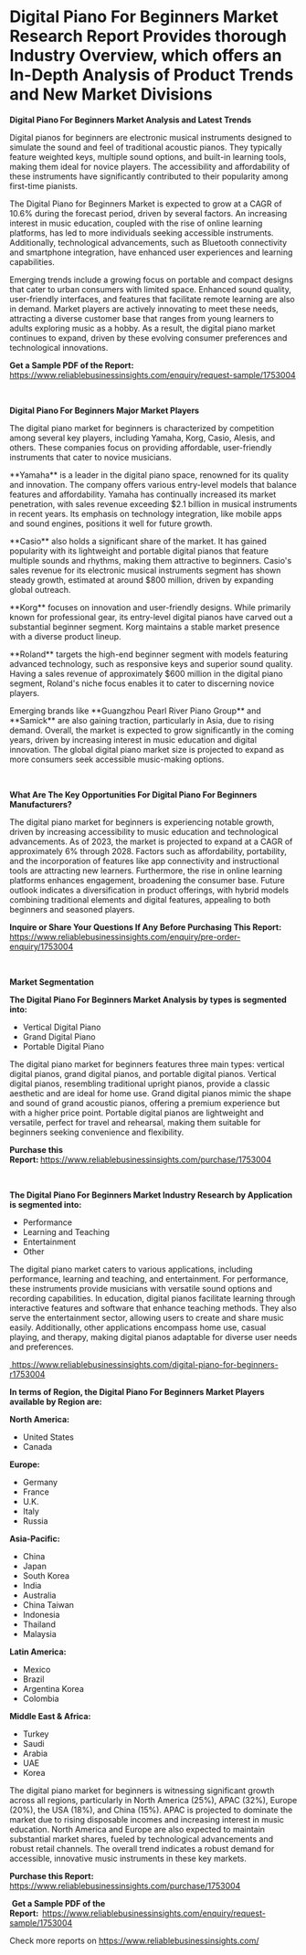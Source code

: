 <p><h1>Digital Piano For Beginners Market Research Report Provides thorough Industry Overview, which offers an In-Depth Analysis of Product Trends and New Market Divisions</h1></p><p><strong>Digital Piano For Beginners Market Analysis and Latest Trends</strong></p>
<p><p>Digital pianos for beginners are electronic musical instruments designed to simulate the sound and feel of traditional acoustic pianos. They typically feature weighted keys, multiple sound options, and built-in learning tools, making them ideal for novice players. The accessibility and affordability of these instruments have significantly contributed to their popularity among first-time pianists.</p><p>The Digital Piano for Beginners Market is expected to grow at a CAGR of 10.6% during the forecast period, driven by several factors. An increasing interest in music education, coupled with the rise of online learning platforms, has led to more individuals seeking accessible instruments. Additionally, technological advancements, such as Bluetooth connectivity and smartphone integration, have enhanced user experiences and learning capabilities.</p><p>Emerging trends include a growing focus on portable and compact designs that cater to urban consumers with limited space. Enhanced sound quality, user-friendly interfaces, and features that facilitate remote learning are also in demand. Market players are actively innovating to meet these needs, attracting a diverse customer base that ranges from young learners to adults exploring music as a hobby. As a result, the digital piano market continues to expand, driven by these evolving consumer preferences and technological innovations.</p></p>
<p><strong>Get a Sample PDF of the Report:&nbsp;</strong> <a href="https://www.reliablebusinessinsights.com/enquiry/request-sample/1753004?utm_campaign=3106&utm_medium=2&utm_source=Github&utm_content=ia&utm_term=05042025&utm_id=digital-piano-for-beginners">https://www.reliablebusinessinsights.com/enquiry/request-sample/1753004</a></p>
<p>&nbsp;</p>
<p><strong>Digital Piano For Beginners Major Market Players</strong></p>
<p><p>The digital piano market for beginners is characterized by competition among several key players, including Yamaha, Korg, Casio, Alesis, and others. These companies focus on providing affordable, user-friendly instruments that cater to novice musicians.</p><p>**Yamaha** is a leader in the digital piano space, renowned for its quality and innovation. The company offers various entry-level models that balance features and affordability. Yamaha has continually increased its market penetration, with sales revenue exceeding $2.1 billion in musical instruments in recent years. Its emphasis on technology integration, like mobile apps and sound engines, positions it well for future growth.</p><p>**Casio** also holds a significant share of the market. It has gained popularity with its lightweight and portable digital pianos that feature multiple sounds and rhythms, making them attractive to beginners. Casio's sales revenue for its electronic musical instruments segment has shown steady growth, estimated at around $800 million, driven by expanding global outreach.</p><p>**Korg** focuses on innovation and user-friendly designs. While primarily known for professional gear, its entry-level digital pianos have carved out a substantial beginner segment. Korg maintains a stable market presence with a diverse product lineup.</p><p>**Roland** targets the high-end beginner segment with models featuring advanced technology, such as responsive keys and superior sound quality. Having a sales revenue of approximately $600 million in the digital piano segment, Roland's niche focus enables it to cater to discerning novice players.</p><p>Emerging brands like **Guangzhou Pearl River Piano Group** and **Samick** are also gaining traction, particularly in Asia, due to rising demand. Overall, the market is expected to grow significantly in the coming years, driven by increasing interest in music education and digital innovation. The global digital piano market size is projected to expand as more consumers seek accessible music-making options.</p></p>
<p>&nbsp;</p>
<p><strong>What Are The Key Opportunities For Digital Piano For Beginners Manufacturers?</strong></p>
<p><p>The digital piano market for beginners is experiencing notable growth, driven by increasing accessibility to music education and technological advancements. As of 2023, the market is projected to expand at a CAGR of approximately 6% through 2028. Factors such as affordability, portability, and the incorporation of features like app connectivity and instructional tools are attracting new learners. Furthermore, the rise in online learning platforms enhances engagement, broadening the consumer base. Future outlook indicates a diversification in product offerings, with hybrid models combining traditional elements and digital features, appealing to both beginners and seasoned players.</p></p>
<p><strong>Inquire or Share Your Questions If Any Before Purchasing This Report:</strong> <a href="https://www.reliablebusinessinsights.com/enquiry/pre-order-enquiry/1753004?utm_campaign=3106&utm_medium=2&utm_source=Github&utm_content=ia&utm_term=05042025&utm_id=digital-piano-for-beginners">https://www.reliablebusinessinsights.com/enquiry/pre-order-enquiry/1753004</a></p>
<p>&nbsp;</p>
<p><strong>Market Segmentation</strong></p>
<p><strong>The Digital Piano For Beginners Market Analysis by types is segmented into:</strong></p>
<p><ul><li>Vertical Digital Piano</li><li>Grand Digital Piano</li><li>Portable Digital Piano</li></ul></p>
<p><p>The digital piano market for beginners features three main types: vertical digital pianos, grand digital pianos, and portable digital pianos. Vertical digital pianos, resembling traditional upright pianos, provide a classic aesthetic and are ideal for home use. Grand digital pianos mimic the shape and sound of grand acoustic pianos, offering a premium experience but with a higher price point. Portable digital pianos are lightweight and versatile, perfect for travel and rehearsal, making them suitable for beginners seeking convenience and flexibility.</p></p>
<p><strong>Purchase this Report:&nbsp;</strong><a href="https://www.reliablebusinessinsights.com/purchase/1753004?utm_campaign=3106&utm_medium=2&utm_source=Github&utm_content=ia&utm_term=05042025&utm_id=digital-piano-for-beginners">https://www.reliablebusinessinsights.com/purchase/1753004</a></p>
<p>&nbsp;</p>
<p><strong>The Digital Piano For Beginners Market Industry Research by Application is segmented into:</strong></p>
<p><ul><li>Performance</li><li>Learning and Teaching</li><li>Entertainment</li><li>Other</li></ul></p>
<p><p>The digital piano market caters to various applications, including performance, learning and teaching, and entertainment. For performance, these instruments provide musicians with versatile sound options and recording capabilities. In education, digital pianos facilitate learning through interactive features and software that enhance teaching methods. They also serve the entertainment sector, allowing users to create and share music easily. Additionally, other applications encompass home use, casual playing, and therapy, making digital pianos adaptable for diverse user needs and preferences.</p></p>
<p><a href="https://www.reliablebusinessinsights.com/digital-piano-for-beginners-r1753004?utm_campaign=3106&utm_medium=2&utm_source=Github&utm_content=ia&utm_term=05042025&utm_id=digital-piano-for-beginners">&nbsp;https://www.reliablebusinessinsights.com/digital-piano-for-beginners-r1753004</a></p>
<p><strong>In terms of Region, the Digital Piano For Beginners Market Players available by Region are:</strong></p>
<p>
    <p> <strong> North America: </strong>
        <ul>
            <li>United States</li>
            <li>Canada</li>
        </ul>
        </p> 
    <p> <strong> Europe: </strong>
        <ul>
            <li>Germany</li>
            <li>France</li>
            <li>U.K.</li>
            <li>Italy</li>
            <li>Russia</li>
        </ul>
        </p> 
    <p> <strong> Asia-Pacific: </strong>
        <ul>
            <li>China</li>
            <li>Japan</li>
            <li>South Korea</li>
            <li>India</li>
            <li>Australia</li>
            <li>China Taiwan</li>
            <li>Indonesia</li>
            <li>Thailand</li>
            <li>Malaysia</li>
        </ul>
        </p> 
    <p> <strong> Latin America: </strong>
        <ul>
            <li>Mexico</li>
            <li>Brazil</li>
            <li>Argentina Korea</li>
            <li>Colombia</li>
        </ul>
        </p> 
    <p> <strong> Middle East & Africa: </strong>
        <ul>
            <li>Turkey</li>
            <li>Saudi</li>
            <li>Arabia</li>
            <li>UAE</li>
            <li>Korea</li>
        </ul>
    </p>
    </p>
<p><p>The digital piano market for beginners is witnessing significant growth across all regions, particularly in North America (25%), APAC (32%), Europe (20%), the USA (18%), and China (15%). APAC is projected to dominate the market due to rising disposable incomes and increasing interest in music education. North America and Europe are also expected to maintain substantial market shares, fueled by technological advancements and robust retail channels. The overall trend indicates a robust demand for accessible, innovative music instruments in these key markets.</p></p>
<p><strong>Purchase this Report: </strong><a href="https://www.reliablebusinessinsights.com/purchase/1753004?utm_campaign=3106&utm_medium=2&utm_source=Github&utm_content=ia&utm_term=05042025&utm_id=digital-piano-for-beginners">https://www.reliablebusinessinsights.com/purchase/1753004</a></p>
<p>&nbsp;<strong>Get a Sample PDF of the Report:&nbsp;&nbsp;</strong><a href="https://www.reliablebusinessinsights.com/enquiry/request-sample/1753004?utm_campaign=3106&utm_medium=2&utm_source=Github&utm_content=ia&utm_term=05042025&utm_id=digital-piano-for-beginners">https://www.reliablebusinessinsights.com/enquiry/request-sample/1753004</a></p>
<p><strong></strong></p>
<p>Check more reports on <a href="https://www.reliablebusinessinsights.com/?utm_campaign=3106&utm_medium=2&utm_source=Github&utm_content=ia&utm_term=05042025&utm_id=digital-piano-for-beginners">https://www.reliablebusinessinsights.com/</a></p>